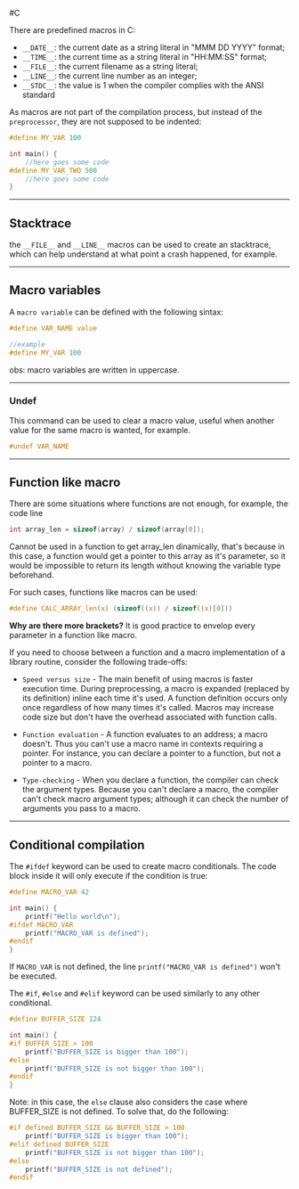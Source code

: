 #C

There are predefined macros in C:

- `__DATE__`: the current date as a string literal in "MMM DD YYYY" format;
- `__TIME__`: the current time as a string literal in "HH:MM:SS" format;
- `__FILE__`: the current filename as a string literal;
- `__LINE__`: the current line number as an integer;
- `__STDC__`: the value is 1 when the compiler complies with the ANSI standard

As macros are not part of the compilation process, but instead of the `preprocessor`, they are not supposed to be indented:

```C
#define MY_VAR 100

int main() {
	//here goes some code
#define MY_VAR_TWO 500
	//here goes some code
}
```

-------------------

## Stacktrace

the `__FILE__` and `__LINE__` macros can be used to create an stacktrace, which can help understand at what point a crash happened, for example.

------------------------

## Macro variables

A `macro variable` can be defined with the following sintax:

```C
#define VAR_NAME value

//example
#define MY_VAR 100
```

obs: macro variables are written in uppercase.

------------------------------
### Undef

This command can be used to clear a macro value, useful when another value for the same macro is wanted, for example.

```C
#undef VAR_NAME
```

----------------

## Function like macro

There are some situations where functions are not enough, for example, the code line 

```C
int array_len = sizeof(array) / sizeof(array[0]);
```

Cannot be used in a function to get array_len dinamically, that's because in this case, a function would get a pointer to this array as it's parameter, so it would be impossible to return its length without knowing the variable type beforehand.

For such cases, functions like macros can be used:

```C
#define CALC_ARRAY_len(x) (sizeof((x)) / sizeof((x)[0]))
```

**Why are there more brackets?** It is good practice to envelop every parameter in a function like macro.

If you need to choose between a function and a macro implementation of a library routine, consider the following trade-offs:

- `Speed versus size` - The main benefit of using macros is faster execution time. During preprocessing, a macro is expanded (replaced by its definition) inline each time it's used. A function definition occurs only once regardless of how many times it's called. Macros may increase code size but don't have the overhead associated with function calls.

- `Function evaluation` - A function evaluates to an address; a macro doesn't. Thus you can't use a macro name in contexts requiring a pointer. For instance, you can declare a pointer to a function, but not a pointer to a macro.  

- `Type-checking` - When you declare a function, the compiler can check the argument types. Because you can't declare a macro, the compiler can't check macro argument types; although it can check the number of arguments you pass to a macro.

----------------------

## Conditional compilation

The `#ifdef` keyword can be used to create macro conditionals. The code block inside it will only execute if the condition is true:

```C
#define MACRO_VAR 42

int main() {
	printf("Hello world\n");
#ifdef MACRO_VAR
	printf("MACRO_VAR is defined");
#endif
}
```

If `MACRO_VAR` is not defined, the line `printf("MACRO_VAR is defined")` won't be executed.

The `#if`, `#else` and `#elif` keyword can be used similarly to any other conditional.

```C
#define BUFFER_SIZE 124

int main() {
#if BUFFER_SIZE > 100
	printf("BUFFER_SIZE is bigger than 100");
#else
	printf("BUFFER_SIZE is not bigger than 100");
#endif
}
```

Note: in this case, the `else` clause also considers the case where BUFFER_SIZE is not defined. To solve that, do the following:

```C
#if defined BUFFER_SIZE && BUFFER_SIZE > 100
	printf("BUFFER_SIZE is bigger than 100");
#elif defined BUFFER_SIZE
	printf("BUFFER_SIZE is not bigger than 100");
#else
	printf("BUFFER_SIZE is not defined");
#endif
```